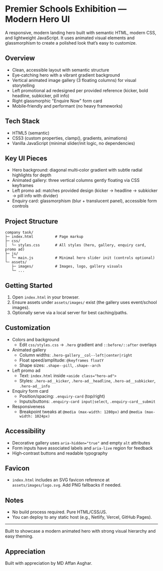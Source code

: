 # Premier Schools Exhibition — Modern Hero UI

A responsive, modern landing hero built with semantic HTML, modern CSS, and lightweight JavaScript. It uses animated visual elements and glassmorphism to create a polished look that’s easy to customize.

## Overview
- Clean, accessible layout with semantic structure
- Eye‑catching hero with a vibrant gradient background
- Vertical animated image gallery (3 floating columns) for visual storytelling
- Left promotional ad redesigned per provided reference (kicker, bold headline, subkicker, pill info)
- Right glassmorphic "Enquire Now" form card
- Mobile‑friendly and performant (no heavy frameworks)

## Tech Stack
- HTML5 (semantic)
- CSS3 (custom properties, clamp(), gradients, animations)
- Vanilla JavaScript (minimal slider/init logic, no dependencies)

## Key UI Pieces
- Hero background: diagonal multi‑color gradient with subtle radial highlights for depth
- Animated gallery: three vertical columns gently floating via CSS keyframes
- Left promo ad: matches provided design (kicker → headline → subkicker → pill info with divider)
- Enquiry card: glassmorphism (blur + translucent panel), accessible form controls

## Project Structure
```
company task/
├─ index.html          # Page markup
├─ css/
│  └─ styles.css       # All styles (hero, gallery, enquiry card, promo ad)
├─ js/
│  └─ main.js          # Minimal hero slider init (controls optional)
└─ assets/
   ├─ images/          # Images, logo, gallery visuals
   └─ ...
```

## Getting Started
1. Open `index.html` in your browser.
2. Ensure assets under `assets/images/` exist (the gallery uses event/school images).
3. Optionally serve via a local server for best caching/paths.

## Customization
- Colors and background
  - Edit `css/styles.css` → `.hero` gradient and `::before/::after` overlays
- Animated gallery
  - Column widths: `.hero-gallery__col--left|center|right`
  - Float speed/amplitude: `@keyframes floatY`
  - Shape sizes: `.shape--pill`, `.shape--arch`
- Left promo ad
  - Text: `index.html` inside `<aside class="hero-ad">`
  - Styles: `.hero-ad__kicker`, `.hero-ad__headline`, `.hero-ad__subkicker`, `.hero-ad__info`
- Enquiry form card
  - Position/spacing: `.enquiry-card` (top/right)
  - Inputs/buttons: `.enquiry-card input|select`, `.enquiry-card__submit`
- Responsiveness
  - Breakpoint tweaks at `@media (max-width: 1280px)` and `@media (max-width: 1024px)`

## Accessibility
- Decorative gallery uses `aria-hidden="true"` and empty `alt` attributes
- Form inputs have associated labels and `aria-live` region for feedback
- High‑contrast buttons and readable typography

## Favicon
- `index.html` includes an SVG favicon reference at `assets/images/logo.svg`. Add PNG fallbacks if needed.

## Notes
- No build process required. Pure HTML/CSS/JS.
- You can deploy to any static host (e.g., Netlify, Vercel, GitHub Pages).

---
Built to showcase a modern animated hero with strong visual hierarchy and easy theming.

## Appreciation

Built with appreciation by MD Affan Asghar.
